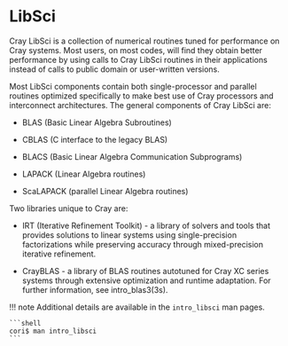 # LibSci

Cray LibSci is a collection of numerical routines tuned for
performance on Cray systems. Most users, on most codes, will find they
obtain better performance by using calls to Cray LibSci routines in
their applications instead of calls to public domain or user-written
versions.

Most LibSci components contain both single-processor and parallel
routines optimized specifically to make best use of Cray processors
and interconnect architectures. The general components of Cray LibSci
are:

*  BLAS (Basic Linear Algebra Subroutines)

*  CBLAS (C interface to the legacy BLAS)

*  BLACS (Basic Linear Algebra Communication Subprograms)

*  LAPACK (Linear Algebra routines)

*  ScaLAPACK (parallel Linear Algebra routines)

Two libraries unique to Cray are:

*  IRT (Iterative Refinement Toolkit) - a library of solvers and tools
   that provides solutions to linear systems using single-precision
   factorizations while preserving accuracy through mixed-precision
   iterative refinement.

*  CrayBLAS - a library of BLAS routines autotuned for Cray XC series
   systems through extensive optimization and runtime adaptation. For
   further information, see intro_blas3(3s).

!!! note
	Additional details are available in the `intro_libsci` man pages.

	```shell
	cori$ man intro_libsci
	```
